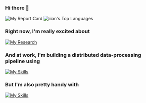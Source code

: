 ### Hi there 👋

<!--
**iiian/iiian** is a ✨ _special_ ✨ repository because its `README.md` (this file) appears on your GitHub profile.

Here are some ideas to get you started:

- 🔭 I’m currently working on ...
- 🌱 I’m currently learning ...
- 👯 I’m looking to collaborate on ...
- 🤔 I’m looking for help with ...
- 💬 Ask me about ...
- 📫 How to reach me: ...
- 😄 Pronouns: ...
- ⚡ Fun fact: ...
-->

![My Report Card](https://github-readme-stats.vercel.app/api?username=iiian&count_private=true&show_icons=true&hide_border=true&layout=compact)
![iiian's Top Languages](https://github-readme-stats.vercel.app/api/top-langs/?username=iiian&show_icons=true&hide_border=true&layout=compact)

### Right now, I'm really excited about
[![My Research](https://skillicons.dev/icons?i=zig,rust,go,cpp,pytorch)](https://skillicons.dev)

### And at work, I'm building a distributed data-processing pipeline using
[![My Skills](https://skillicons.dev/icons?i=bash,ts,nodejs,express,react,nestjs,prisma,postgres,firebase,gcp,git,github,githubactions,docker,cs,dotnet)](https://skillicons.dev)

### But I'm also pretty handy with
[![My Skills](https://skillicons.dev/icons?i=python,angular,reactivex,ableton)](https://skillicons.dev)

